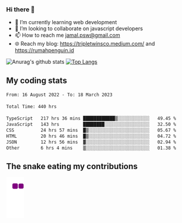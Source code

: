 ### Hi there 👋

<!--
**padepokanpenguin/padepokanpenguin** is a ✨ _special_ ✨ repository because its `README.md` (this file) appears on your GitHub profile.
-->

- 🌱 I’m currently learning  web development
- 👯 I’m looking to collaborate on javascript developers
- 📫 How to reach me jamal.psw@gmail.com
- 🌐 Reach my blog:
   https://tripletwinsco.medium.com/ and
   https://rumahpenguin.id

![Anurag's github stats](https://github-readme-stats.vercel.app/api?username=padepokanpenguin&count_private=true&disable_animations=false&show_icons=true&theme=default)
[![Top Langs](https://github-readme-stats.vercel.app/api/top-langs/?username=padepokanpenguin&theme=default&layout=compact)](https://github.com/padepokanpenguin)

## My coding stats

<!--START_SECTION:waka-->

```text
From: 16 August 2022 - To: 18 March 2023

Total Time: 440 hrs

TypeScript   217 hrs 36 mins ████████████▒░░░░░░░░░░░░   49.45 %
JavaScript   143 hrs         ████████░░░░░░░░░░░░░░░░░   32.50 %
CSS          24 hrs 57 mins  █▒░░░░░░░░░░░░░░░░░░░░░░░   05.67 %
HTML         20 hrs 46 mins  █▒░░░░░░░░░░░░░░░░░░░░░░░   04.72 %
JSON         12 hrs 56 mins  ▓░░░░░░░░░░░░░░░░░░░░░░░░   02.94 %
Other        6 hrs 4 mins    ▒░░░░░░░░░░░░░░░░░░░░░░░░   01.38 %
```

<!--END_SECTION:waka-->


## The snake eating my contributions
![snake gif](https://github.com/padepokanpenguin/padepokanpenguin/blob/output/github-contribution-grid-snake.gif)
